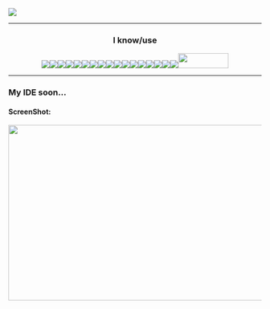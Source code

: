 ![](https://github-readme-stats.vercel.app/api/top-langs/?username=funmmer&theme=react&hide_border=false&include_all_commits=false&count_private=false&layout=compact)
<hr>
  <div align="center">
  <h3>I know/use</h3>
  <img src="https://img.shields.io/badge/.NET-512BD4?style=for-the-badge&logo=dotnet&logoColor=white"><img src="https://img.shields.io/badge/CMake-064F8C?style=for-the-badge&logo=cmake&logoColor=white"><img src="https://img.shields.io/badge/Docker-2CA5E0?style=for-the-badge&logo=docker&logoColor=white"><img src="https://img.shields.io/badge/Electron-2B2E3A?style=for-the-badge&logo=electron&logoColor=9FEAF9"><img src="https://img.shields.io/badge/Node.js-339933?style=for-the-badge&logo=nodedotjs&logoColor=white"><img src="https://img.shields.io/badge/C-00599C?style=for-the-badge&logo=c&logoColor=white"><img src="https://img.shields.io/badge/C%2B%2B-00599C?style=for-the-badge&logo=c%2B%2B&logoColor=white"><img src="https://img.shields.io/badge/CoffeeScript-2F2625?style=for-the-badge&logo=CoffeeScript&logoColor=white"><img src="https://img.shields.io/badge/CSS3-1572B6?style=for-the-badge&logo=css3&logoColor=white"><img src="https://img.shields.io/badge/HTML5-E34F26?style=for-the-badge&logo=html5&logoColor=white"><img src="https://img.shields.io/badge/JavaScript-323330?style=for-the-badge&logo=javascript&logoColor=F7DF1E"><img src="https://img.shields.io/badge/Lua-2C2D72?style=for-the-badge&logo=lua&logoColor=white"><img src="https://img.shields.io/badge/TypeScript-007ACC?style=for-the-badge&logo=typescript&logoColor=white"><img src="https://img.shields.io/badge/Arduino_IDE-00979D?style=for-the-badge&logo=arduino&logoColor=white"><img src="https://img.shields.io/badge/Atom-66595C?style=for-the-badge&logo=Atom&logoColor=white"><img src="https://img.shields.io/badge/sublime_text-%23575757.svg?&style=for-the-badge&logo=sublime-text&logoColor=important"><img src="https://img.shields.io/badge/VSCode-0078D4?style=for-the-badge&logo=visual%20studio%20code&logoColor=white"><img width="100" height="30" src="https://repository-images.githubusercontent.com/53632140/5d9b0680-4f45-11ea-8aef-487b268016d0">
  </div>
<hr>
<h3>My IDE soon...</h3>
<h4>ScreenShot:</h4>
<img height="350" width="550" src="https://cdn.discordapp.com/attachments/1019291584661041274/1039183038413815990/Screenshot_from_2022-11-07_16-21-38.png">
